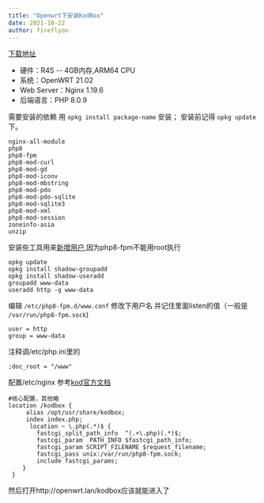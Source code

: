 ```yaml
---
title: "Openwrt下安装KodBox"
date: 2021-10-22
author: fireflyoo
---
```

[下载地址][1]

- 硬件：R4S -- 4GB内存,ARM64 CPU
- 系统：OpenWRT 21.02 
- Web Server：Nginx 1.19.6
- 后端语言：PHP 8.0.9

需要安装的依赖
用 `opkg install package-name` 安装；
安装前记得 `opkg update` 下。
```
nginx-all-module
php8
php8-fpm
php8-mod-curl
php8-mod-gd
php8-mod-iconv
php8-mod-mbstring
php8-mod-pdo
php8-mod-pdo-sqlite
php8-mod-sqlite3
php8-mod-xml
php8-mod-session
zoneinfo-asia
unzip
```

安装些工具用来[新增用户][2],因为php8-fpm不能用root执行
```
opkg update
opkg install shadow-groupadd
opkg install shadow-useradd
groupadd www-data
useradd http -g www-data
```

编辑 `/etc/php8-fpm.d/www.conf` 修改下用户名
并记住里面listen的值（一般是 `/var/run/php8-fpm.sock`)
```
user = http
group = www-data
```
注释调/etc/php.ini里的
```
;doc_root = "/www"
```

配置/etc/nginx
参考[kod官方文档][3]
```
#核心配置，其他略
location /kodbox {
     alias /opt/usr/share/kodbox;
     index index.php;
      location ~ \.php(.*)$ {
        fastcgi_split_path_info  ^(.+\.php)(.*)$;
        fastcgi_param  PATH_INFO $fastcgi_path_info;
        fastcgi_param SCRIPT_FILENAME $request_filename;
        fastcgi_pass unix:/var/run/php8-fpm.sock;
        include fastcgi_params;
    }
 }
```
然后打开http://openwrt.lan/kodbox应该就能进入了

[1]:https://kodcloud.com/download/
[2]:https://oldwiki.archive.openwrt.org/doc/howto/secure.access
[3]:http://doc.kodcloud.com/v2/#/help/pathInfo?id=nginxapache%e6%94%af%e6%8c%81path_info%e6%a8%a1%e5%bc%8f
